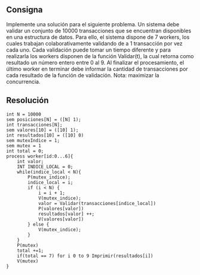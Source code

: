 ## Consigna

Implemente una solución para el siguiente problema. Un sistema debe validar un conjunto de 10000
transacciones que se encuentran disponibles en una estructura de datos. Para ello, el sistema dispone
de 7 workers, los cuales trabajan colaborativamente validando de a 1 transacción por vez cada uno.
Cada validación puede tomar un tiempo diferente y para realizarla los workers disponen de la
función Validar(t), la cual retorna como resultado un número entero entre 0 al 9. Al finalizar el
procesamiento, el último worker en terminar debe informar la cantidad de transacciones por cada
resultado de la función de validación. Nota: maximizar la concurrencia.

## Resolución

```
int N = 10000
sem posiciones[N] = ([N] 1);
int transacciones[N];
sem valores[10] = ([10] 1);
int resultados[10] = ([10] 0)
sem mutexIndice = 1;
sem mutex = 1
int total = 0;
process worker[id:0...6]{
    int valor;
    INT INDICE_LOCAL = 0;
    while(indice_local < N){
        P(mutex_indice);
        indice_local = i;
        if (i < N) {
            i = i + 1;
            V(mutex_indice);
            valor = Validar(transacciones[indice_local])
            P(valores[valor])
            resultados[valor] ++;
            V(valores[valor])
        } else {
            V(mutex_indice); 
        }
    }
    P(mutex)
    total +=1;
    if(total == 7) for i 0 to 9 Imprimir(resultados[i])
    V(mutex)
}
```
